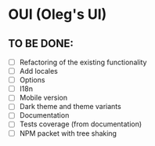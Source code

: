 # OUI (Oleg's UI)

## TO BE DONE:
- [ ] Refactoring of the existing functionality
- [ ] Add locales
- [ ] Options
- [ ] I18n
- [ ] Mobile version
- [ ] Dark theme and theme variants
- [ ] Documentation
- [ ] Tests coverage (from documentation)
- [ ] NPM packet with tree shaking